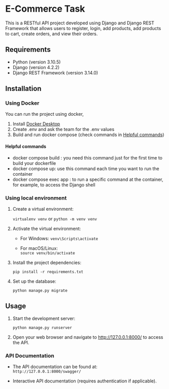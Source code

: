 # E-Commerce Task

This is a RESTful API project developed using Django and Django REST Framework that allows users to register, login, add products, add products to cart, create orders, and view their orders.

## Requirements

- Python (version 3.10.5)
- Django (version 4.2.2)
- Django REST Framework (version 3.14.0)

## Installation

### Using Docker

You can run the project using docker,

1. Install [Docker Desktop](https://docs.docker.com/get-docker/)
2. Create .env and ask the team for the .env values
3. Build and run docker compose (check commands in [Helpful commands](#helpful-commands))

#### Helpful commands

- docker compose build : you need this command just for the first time to build your dockerfile
- docker compose up: use this command each time you want to run the container
- docker compose exec app <command> : to run a specific command at the container, for example, to access the Django shell

### Using local environment

1. Create a virtual environment:

   `virtualenv venv`
   or
   `python -m venv venv`

2. Activate the virtual environment:

   - For Windows:
     `venv\Scripts\activate`

   - For macOS/Linux:  
      `source venv/bin/activate`

3. Install the project dependencies:

   `pip install -r requirements.txt`

4. Set up the database:

   `python manage.py migrate`

## Usage

1. Start the development server:

   `python manage.py runserver`

2. Open your web browser and navigate to http://127.0.0.1:8000/ to access the API.

### API Documentation

- The API documentation can be found at:
  `http://127.0.0.1:8000/swagger/`

- Interactive API documentation (requires authentication if applicable).
